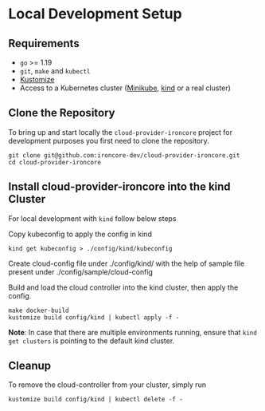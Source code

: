 # Local Development Setup

## Requirements

* `go` >= 1.19
* `git`, `make` and `kubectl`
* [Kustomize](https://kustomize.io/)
* Access to a Kubernetes cluster ([Minikube](https://minikube.sigs.k8s.io/docs/), [kind](https://kind.sigs.k8s.io/) or a
  real cluster)

## Clone the Repository

To bring up and start locally the `cloud-provider-ironcore` project for development purposes you first need to clone the repository.

```shell
git clone git@github.com:ironcore-dev/cloud-provider-ironcore.git
cd cloud-provider-ironcore
```

## Install cloud-provider-ironcore into the kind Cluster
For local development with `kind` follow below steps

Copy kubeconfig to apply the config in kind

```shell
kind get kubeconfig > ./config/kind/kubeconfig
```
Create cloud-config file under ./config/kind/ with the help of sample file present under ./config/sample/cloud-config 

Build and load the cloud controller into the kind cluster, then apply the config.

```shell
make docker-build
kustomize build config/kind | kubectl apply -f -
```

**Note**: In case that there are multiple environments running, ensure that `kind get clusters` is pointing to the
default kind cluster.

## Cleanup

To remove the cloud-controller from your cluster, simply run

```shell
kustomize build config/kind | kubectl delete -f -
```